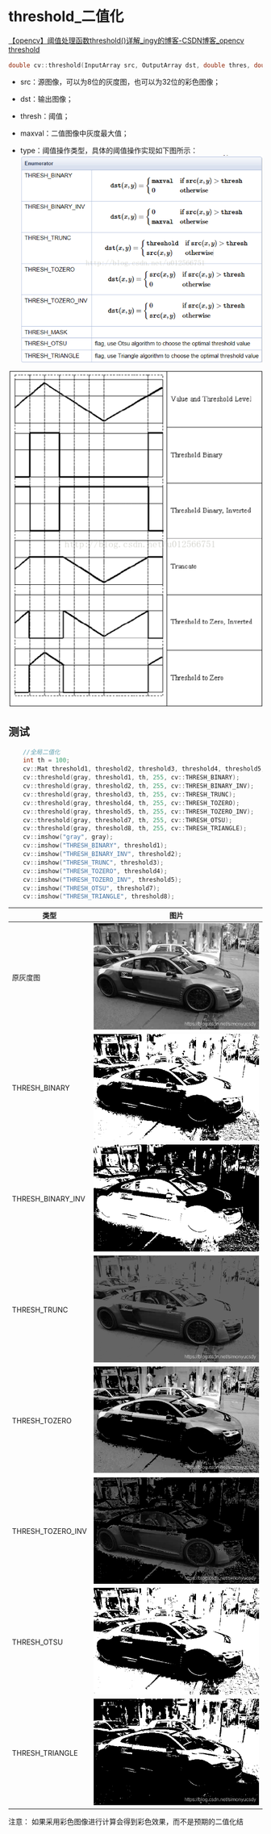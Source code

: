 # threshold_二值化

[【opencv】阈值处理函数threshold()详解\_ingy的博客-CSDN博客\_opencv threshold](https://blog.csdn.net/simonyucsdy/article/details/106525717)

```cpp
double cv::threshold(InputArray src, OutputArray dst, double thres, double maxval, int type)
```

* src：源图像，可以为8位的灰度图，也可以为32位的彩色图像；

* dst：输出图像；

* thresh：阈值；

* maxval：二值图像中灰度最大值；

* type：阈值操作类型，具体的阈值操作实现如下图所示：
  ![](_attachments/old/2022-07-27-01-25-34.png)

![](_attachments/old/2022-07-27-01-26-01.png)

## 测试

```cpp
	//全局二值化
	int th = 100;
	cv::Mat threshold1, threshold2, threshold3, threshold4, threshold5, threshold6, threshold7, threshold8;
	cv::threshold(gray, threshold1, th, 255, cv::THRESH_BINARY);
	cv::threshold(gray, threshold2, th, 255, cv::THRESH_BINARY_INV);
	cv::threshold(gray, threshold3, th, 255, cv::THRESH_TRUNC);
	cv::threshold(gray, threshold4, th, 255, cv::THRESH_TOZERO);
	cv::threshold(gray, threshold5, th, 255, cv::THRESH_TOZERO_INV);
	cv::threshold(gray, threshold7, th, 255, cv::THRESH_OTSU);
	cv::threshold(gray, threshold8, th, 255, cv::THRESH_TRIANGLE);
	cv::imshow("gray", gray);
	cv::imshow("THRESH_BINARY", threshold1);
	cv::imshow("THRESH_BINARY_INV", threshold2);
	cv::imshow("THRESH_TRUNC", threshold3);
	cv::imshow("THRESH_TOZERO", threshold4);
	cv::imshow("THRESH_TOZERO_INV", threshold5);
	cv::imshow("THRESH_OTSU", threshold7);
	cv::imshow("THRESH_TRIANGLE", threshold8);
```

|类型|图片|
|-|-|
|原灰度图|![](_attachments/old/2022-07-27-02-26-23.png)|
|THRESH_BINARY|![](_attachments/old/2022-07-27-02-32-42.png)|
|THRESH_BINARY_INV|![](_attachments/old/2022-07-27-02-33-08.png)|
|THRESH_TRUNC|![](_attachments/old/2022-07-27-02-33-22.png)|
|THRESH_TOZERO|![](_attachments/old/2022-07-27-02-33-26.png)|
|THRESH_TOZERO_INV|![](_attachments/old/2022-07-27-02-33-34.png)|
|THRESH_OTSU|![](_attachments/old/2022-07-27-02-33-41.png)|
|THRESH_TRIANGLE|![](_attachments/old/2022-07-27-02-33-46.png)|

注意：
如果采用彩色图像进行计算会得到彩色效果，而不是预期的二值化结
